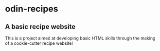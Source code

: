 # odin-recipes
A basic recipe website
------------------------------------------------------------------------
This is a project aimed at developing basic HTML skills through the making of a cookie-cutter recipe website!